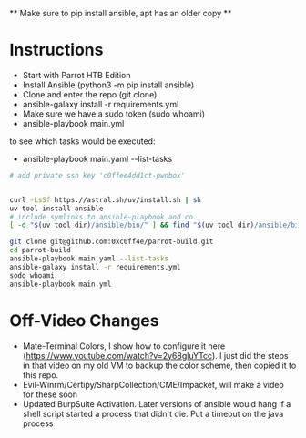 ** Make sure to pip install ansible, apt has an older copy **

# Instructions
* Start with Parrot HTB Edition
* Install Ansible (python3 -m pip install ansible)
* Clone and enter the repo (git clone)
* ansible-galaxy install -r requirements.yml
* Make sure we have a sudo token (sudo whoami)
* ansible-playbook main.yml

to see which tasks would be executed:
* ansible-playbook main.yaml --list-tasks

```bash
# add private ssh key 'c0ffee4dd1ct-pwnbox'


curl -LsSf https://astral.sh/uv/install.sh | sh
uv tool install ansible
# include symlinks to ansible-playbook and co
[ -d "$(uv tool dir)/ansible/bin/" ] && find "$(uv tool dir)/ansible/bin/" -mindepth 1 -maxdepth 1 -type f -executable -regextype posix-extended -regex '^((.+/)?)[^.]+' -print0 | xargs -0 ln -s -t "${HOME}/.local/bin/"

git clone git@github.com:0xc0ff4e/parrot-build.git
cd parrot-build
ansible-playbook main.yaml --list-tasks
ansible-galaxy install -r requirements.yml
sodo whoami
ansible-playbook main.yml
```

# Off-Video Changes
* Mate-Terminal Colors, I show how to configure it here (https://www.youtube.com/watch?v=2y68gluYTcc). I just did the steps in that video on my old VM to backup the color scheme, then copied it to this repo.
* Evil-Winrm/Certipy/SharpCollection/CME/Impacket, will make a video for these soon
* Updated BurpSuite Activation. Later versions of ansible would hang if a shell script started a process that didn't die. Put a timeout on the java process
